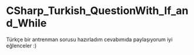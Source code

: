 # CSharp_Turkish_QuestionWith_If_and_While
Türkçe bir antrenman sorusu hazırladım cevabımıda paylaşıyorum iyi eğlenceler :)
